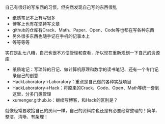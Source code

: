 自己有很好的写东西的习惯，但突然发现自己写的东西很乱

* 纸质笔记本上有写很多
* 博客上也有在坚持写文章
* github的仓库有Crack、Math、Paper、Open、Code等也都在写各种东西
* 另外很多东西也随手记在手机的记事本上
* 等等等等

实在是乱七八糟，自己也很不方便管理和查看，所以现在重新规划一下自己的资源库

* 纸质笔记：写琐碎的日记、做计算机原理和数学的读书笔记、还有一个专门记录自己的创意
* HackLaboratory->Laboratory：重点是自己做的各种实战项目
* HackLaboratory->Hack：将原来的Crack、Code、Open、Math等统一誊到这里，分多门类管理
* xumenger.github.io：继续写博客，和Hack的区别是？

就像经常要收拾自己的房间一样，自己的资料库也还是有必要经常整理的！简单、整洁、清晰、有条理！
